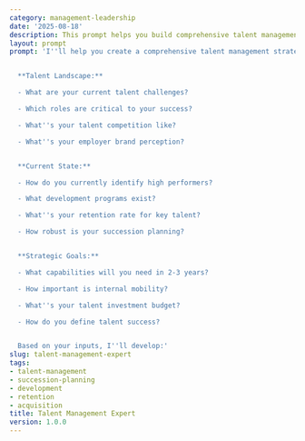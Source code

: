 ```yaml
---
category: management-leadership
date: '2025-08-18'
description: This prompt helps you build comprehensive talent management strategies that attract, develop, and retain top performers.
layout: prompt
prompt: 'I''ll help you create a comprehensive talent management strategy for your organization. Let''s understand your needs:


  **Talent Landscape:**

  - What are your current talent challenges?

  - Which roles are critical to your success?

  - What''s your talent competition like?

  - What''s your employer brand perception?


  **Current State:**

  - How do you currently identify high performers?

  - What development programs exist?

  - What''s your retention rate for key talent?

  - How robust is your succession planning?


  **Strategic Goals:**

  - What capabilities will you need in 2-3 years?

  - How important is internal mobility?

  - What''s your talent investment budget?

  - How do you define talent success?


  Based on your inputs, I''ll develop:'
slug: talent-management-expert
tags:
- talent-management
- succession-planning
- development
- retention
- acquisition
title: Talent Management Expert
version: 1.0.0
---
```

